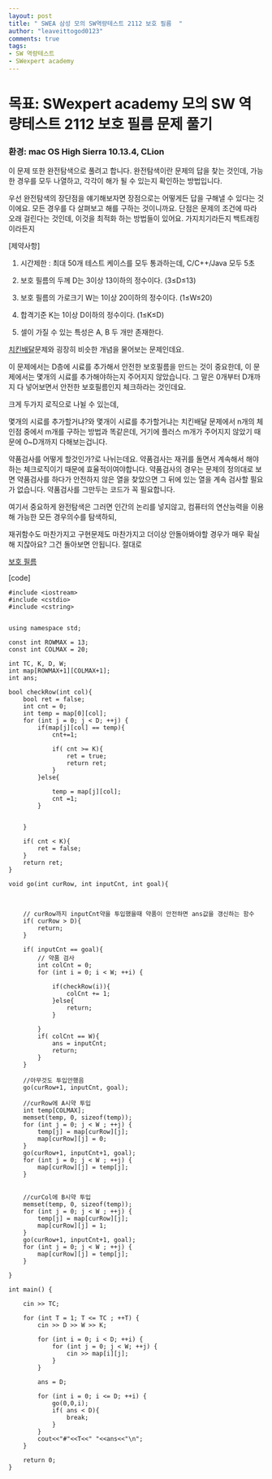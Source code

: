 ```yaml
---
layout: post
title: " SWEA 삼성 모의 SW역량테스트 2112 보호 필름  "
author: "leaveittogod0123"
comments: true
tags:
- SW 역량테스트
- SWexpert academy
---
```


# 목표: SWexpert academy 모의 SW 역량테스트 2112 보호 필름 문제 풀기
### 환경: mac OS High Sierra 10.13.4, CLion

이 문제 또한 완전탐색으로 풀려고 합니다.
완전탐색이란 문제의 답을 찾는 것인데, 가능한 경우를 모두 나열하고, 각각이 해가 될 수 있는지 확인하는 방법입니다.

우선 완전탐색의 장단점을 얘기해보자면
장점으로는 어떻게든 답을 구해낼 수 있다는 것이에요. 모든 경우를 다 살펴보고 해를 구하는 것이니까요.
단점은 문제의 조건에 따라 오래 걸린다는 것인데, 이것을 최적화 하는 방법들이 있어요. 가지치기라든지 백트래킹이라든지

[제약사항]

1. 시간제한 : 최대 50개 테스트 케이스를 모두 통과하는데, C/C++/Java 모두 5초

2. 보호 필름의 두께 D는 3이상 13이하의 정수이다. (3≤D≤13)

3. 보호 필름의 가로크기 W는 1이상 20이하의 정수이다. (1≤W≤20)

4. 합격기준 K는 1이상 D이하의 정수이다. (1≤K≤D)

5. 셀이 가질 수 있는 특성은 A, B 두 개만 존재한다.

[치킨배달](https://www.acmicpc.net/problem/15686)문제와 굉장히 비슷한 개념을 물어보는 문제인데요.

이 문제에서는 D층에 시료를 추가해서 안전한 보호필름을 만드는 것이 중요한데,
이 문제에서는 몇개의 시료를 추가해야하는지 주어지지 않았습니다. 그 말은 0개부터 D개까지 다 넣어보면서 안전한 보호필름인지 체크하라는 것인데요.

크게 두가지 로직으로 나뉠 수 있는데,

몇개의 시료를 추가할거냐?와 몇개이 시료를 추가할거냐는 치킨배달 문제에서 n개의 체인점 중에서 m개를 구하는 방법과 똑같은데, 거기에 플러스 m개가 주어지지 않았기 때문에 0~D개까지 다해보는겁니다.


약품검사를 어떻게 할것인가?로 나뉘는데요.  약품검사는 재귀를 돌면서 계속해서 해야하는 체크로직이기 때문에 효율적이여야합니다.
약품검사의 경우는 문제의 정의대로 보면 약품검사를 하다가 안전하지 않은 열을 찾았으면
그 뒤에 있는 열을 계속 검사할 필요가 없습니다. 약품검사를 그만두는 코드가 꼭 필요합니다.


여기서 중요하게 완전탐색은 그러면 인간의 논리를 넣지않고, 컴퓨터의 연산능력을 이용해 가능한 모든 경우의수를 탐색하되,

재귀함수도 마찬가지고 구현문제도 마찬가지고 더이상 안돌아봐야할 경우가 매우 확실해 지잖아요? 그건 돌아보면 안됩니다. 절대로 



[보호 필름](https://www.swexpertacademy.com/main/code/problem/problemDetail.do?contestProbId=AV5V1SYKAaUDFAWu&categoryId=AV5V1SYKAaUDFAWu&categoryType=CODE)

[code]
~~~
#include <iostream>
#include <cstdio>
#include <cstring>
 
 
using namespace std;
 
const int ROWMAX = 13;
const int COLMAX = 20;
 
int TC, K, D, W;
int map[ROWMAX+1][COLMAX+1];
int ans;
 
bool checkRow(int col){
    bool ret = false;
    int cnt = 0;
    int temp = map[0][col];
    for (int j = 0; j < D; ++j) {
        if(map[j][col] == temp){
            cnt+=1;
 
            if( cnt >= K){
                ret = true;
                return ret;
            }
        }else{
 
            temp = map[j][col];
            cnt =1;
        }
 
 
    }
 
    if( cnt < K){
        ret = false;
    }
    return ret;
}
 
void go(int curRow, int inputCnt, int goal){
 
 
 
    // curRow까지 inputCnt약을 투입했을때 약품이 안전하면 ans값을 갱신하는 함수
    if( curRow > D){
        return;
    }
 
    if( inputCnt == goal){
        // 약품 검사
        int colCnt = 0;
        for (int i = 0; i < W; ++i) {
 
            if(checkRow(i)){
                colCnt += 1;
            }else{
                return;
            }
 
        }
        if( colCnt == W){
            ans = inputCnt;
            return;
        }
    }
 
    //아무것도 투입안했음
    go(curRow+1, inputCnt, goal);
 
    //curRow에 A시약 투입
    int temp[COLMAX];
    memset(temp, 0, sizeof(temp));
    for (int j = 0; j < W ; ++j) {
        temp[j] = map[curRow][j];
        map[curRow][j] = 0;
    }
    go(curRow+1, inputCnt+1, goal);
    for (int j = 0; j < W ; ++j) {
        map[curRow][j] = temp[j];
    }
 
 
    //curCol에 B시약 투입
    memset(temp, 0, sizeof(temp));
    for (int j = 0; j < W ; ++j) {
        temp[j] = map[curRow][j];
        map[curRow][j] = 1;
    }
    go(curRow+1, inputCnt+1, goal);
    for (int j = 0; j < W ; ++j) {
        map[curRow][j] = temp[j];
    }
 
}
 
int main() {
 
    cin >> TC;
 
    for (int T = 1; T <= TC ; ++T) {
        cin >> D >> W >> K;
 
        for (int i = 0; i < D; ++i) {
            for (int j = 0; j < W; ++j) {
                cin >> map[i][j];
            }
        }
 
        ans = D;
 
        for (int i = 0; i <= D; ++i) {
            go(0,0,i);
            if( ans < D){
                break;
            }
        }
        cout<<"#"<<T<<" "<<ans<<"\n";
    }
 
    return 0;
}
~~~
